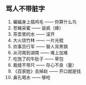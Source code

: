 ## 骂人不带脏字

1. 蝙蝠身上插鸡毛 —— 你算什么鸟
2. 苍蝇采蜜 —— 装疯（蜂）
3. 茶壶里的水 —— 滚开
4. 大火烧竹林 —— 一片光棍
5. 炊事员行军 —— 替人背黑锅
6. 从河南到湖南 —— 难上加难
7. 吃饱了的牛肚子 —— 草包
8. 裁缝不带尺 —— 存心不良（量）
9. 《百家姓》去掉赵 —— 开口就是钱
10. 鼻孔喝水 —— 够呛
